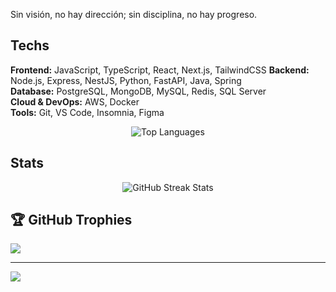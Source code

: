 Sin visión, no hay dirección; sin disciplina, no hay progreso.

## Techs

**Frontend:** JavaScript, TypeScript, React, Next.js, TailwindCSS 
**Backend:** Node.js, Express, NestJS, Python, FastAPI, Java, Spring  
**Database:** PostgreSQL, MongoDB, MySQL, Redis, SQL Server  
**Cloud & DevOps:** AWS, Docker  
**Tools:** Git, VS Code, Insomnia, Figma

<div align="center">
  <img src="https://github-readme-stats.vercel.app/api/top-langs/?username=Davs07&theme=shadow_blue&hide_border=false&include_all_commits=false&count_private=false&layout=compact" alt="Top Languages"/>
</div>

## Stats
<div align="center">
  <img src="https://github-readme-streak-stats.herokuapp.com/?user=Davs07&theme=shadow_blue&hide_border=false" alt="GitHub Streak Stats"/>
</div>

## 🏆 GitHub Trophies
![](https://github-profile-trophy.vercel.app/?username=Davs07&theme=radical&no-frame=true&no-bg=false&margin-w=4)

---

[![](https://visitcount.itsvg.in/api?id=Davs07&icon=0&color=0)](https://visitcount.itsvg.in)
